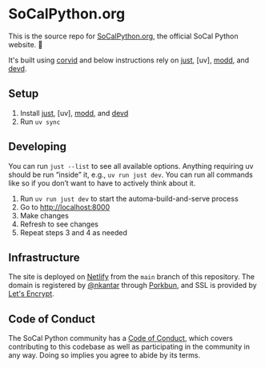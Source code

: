 # SoCalPython.org


This is the source repo for [SoCalPython.org], the official SoCal Python website. 🐍

It's built using [corvid] and below instructions rely on [just], [uv], [modd], and [devd].


## Setup

1. Install [just], [uv], [modd], and [devd]
2. Run `uv sync`


## Developing

You can run `just --list` to see all available options. Anything requiring uv should be run “inside” it, e.g., `uv run just dev`. You can run all commands like so if you don’t want to have to actively think about it.

1. Run `uv run just dev` to start the automa-build-and-serve process
2. Go to [http://localhost:8000]
3. Make changes
4. Refresh to see changes
5. Repeat steps 3 and 4 as needed


## Infrastructure

The site is deployed on [Netlify] from the `main` branch of this repository. The domain is registered by [@nkantar] through [Porkbun], and SSL is provided by [Let's Encrypt].


## Code of Conduct

The SoCal Python community has a [Code of Conduct], which covers contributing to this codebase as well as participating in the community in any way. Doing so implies you agree to abide by its terms.


[SoCalPython.org]: https://socalpython.org/ "SoCalPython.org | The official site of the Los Angeles Python programming language community."
[corvid]: https://github.com/di/corvid/ "GitHub - di/corvid: An opinionated simple static site generator"
[just]: https://github.com/casey/just "casey/just: 🤖 Just a command runner"
[modd]: https://github.com/cortesi/modd "cortesi/modd: A flexible developer tool that runs processes and responds to filesystem changes"
[devd]: https://github.com/cortesi/devd "cortesi/devd: A local webserver for developers"
[http://localhost:8000]: http://localhost:8000
[Netlify]: https://netlify.com "Netlify: Develop &amp; deploy the best web experiences in record time"
[@nkantar]: https://github.com/nkantar "nkantar (Nik Kantar) · GitHub"
[Porkbun]: https://porkbun.com/ "porkbun.com | An oddly satisfying experience."
[Let's Encrypt]: https://letsencrypt.org/ " Let&#39;s Encrypt"
[Code of Conduct]: https://socalpython.org/conduct/ "SoCalPython.org | Code of Conduct"
